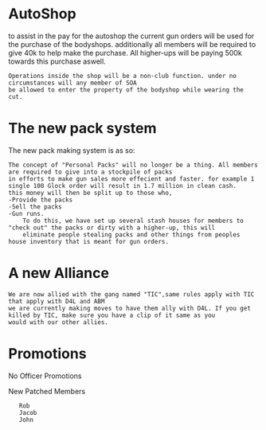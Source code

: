    
# AutoShop
  to assist in the pay for the autoshop the current gun orders will be used for the purchase of the bodyshops.
  additionally all members will be required to give 40k to help make the purchase.
    All higher-ups will be paying 500k towards this purchase aswell.
    
    Operations inside the shop will be a non-club function. under no circumstances will any member of SOA
    be allowed to enter the property of the bodyshop while wearing the cut. 
    
# The new pack system
   The new pack making system is as so:
       
    The concept of "Personal Packs" will no longer be a thing. All members are required to give into a stockpile of packs 
    in efforts to make gun sales more effecient and faster. for example 1 single 100 Glock order will result in 1.7 million in clean cash.
    this money will then be split up to those who, 
    -Provide the packs
    -Sell the packs
    -Gun runs.
        To do this, we have set up several stash houses for members to "check out" the packs or dirty with a higher-up, this will 
        eliminate people stealing packs and other things from peoples house inventory that is meant for gun orders.
        
 # A new Alliance
 
    We are now allied with the gang named "TIC",same rules apply with TIC that apply with D4L and ABM
    we are currently making moves to have them ally with D4L. If you get killed by TIC, make sure you have a clip of it same as you 
    would with our other allies.
    
 # Promotions

   No Officer Promotions
   
   New Patched Members
       
       Rob
       Jacob
       John
    
